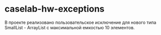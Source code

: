 # caselab-hw-exceptions

В проекте реализовано пользовательское исключение для нового типа SmallList - ArrayList с максимальной емкостью 10 элементов.
